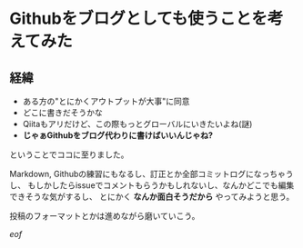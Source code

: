 # Githubをブログとしても使うことを考えてみた

## 経緯
- ある方の"とにかくアウトプットが大事"に同意
- どこに書きだそうかな
- Qiitaもアリだけど、この際もっとグローバルにいきたいよね(謎)
- **じゃぁGithubをブログ代わりに書けばいいんじゃね?**

ということでココに至りました。  

Markdown, Githubの練習にもなるし、訂正とか全部コミットログになっちゃうし、
もしかしたらissueでコメントもらうかもしれないし、なんかどこでも編集できそうな気がするし、
とにかく **なんか面白そうだから** やってみようと思う。  

投稿のフォーマットとかは進めながら磨いていこう。

_eof_
